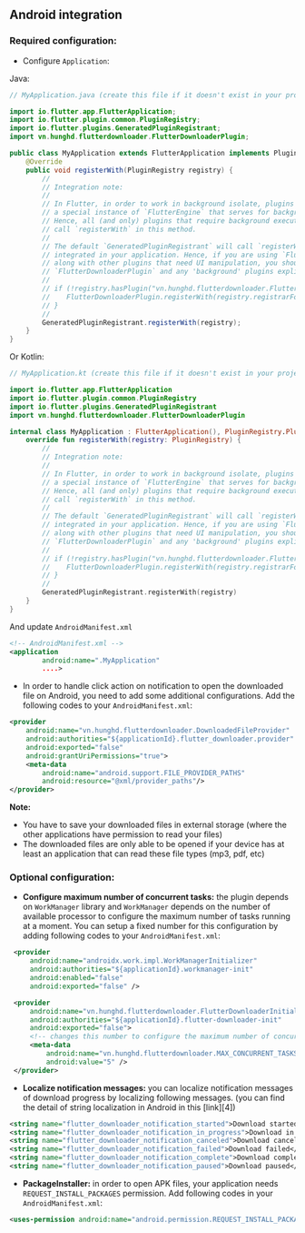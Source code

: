 ## Android integration

### Required configuration:

* Configure `Application`:

Java: 
```java
// MyApplication.java (create this file if it doesn't exist in your project)

import io.flutter.app.FlutterApplication;
import io.flutter.plugin.common.PluginRegistry;
import io.flutter.plugins.GeneratedPluginRegistrant;
import vn.hunghd.flutterdownloader.FlutterDownloaderPlugin;

public class MyApplication extends FlutterApplication implements PluginRegistry.PluginRegistrantCallback {
    @Override
    public void registerWith(PluginRegistry registry) {
        //
        // Integration note:
        //
        // In Flutter, in order to work in background isolate, plugins need to register with
        // a special instance of `FlutterEngine` that serves for background execution only.
        // Hence, all (and only) plugins that require background execution feature need to 
        // call `registerWith` in this method. 
        //
        // The default `GeneratedPluginRegistrant` will call `registerWith` of all plugins
        // integrated in your application. Hence, if you are using `FlutterDownloaderPlugin`
        // along with other plugins that need UI manipulation, you should register
        // `FlutterDownloaderPlugin` and any 'background' plugins explicitly like this:
        //   
        // if (!registry.hasPlugin("vn.hunghd.flutterdownloader.FlutterDownloaderPlugin")) {
        //    FlutterDownloaderPlugin.registerWith(registry.registrarFor("vn.hunghd.flutterdownloader.FlutterDownloaderPlugin"));
        // }
        //
        GeneratedPluginRegistrant.registerWith(registry);
    }
}
```

Or Kotlin:
```kotlin
// MyApplication.kt (create this file if it doesn't exist in your project)

import io.flutter.app.FlutterApplication
import io.flutter.plugin.common.PluginRegistry
import io.flutter.plugins.GeneratedPluginRegistrant
import vn.hunghd.flutterdownloader.FlutterDownloaderPlugin

internal class MyApplication : FlutterApplication(), PluginRegistry.PluginRegistrantCallback {
    override fun registerWith(registry: PluginRegistry) {
        //
        // Integration note:
        //
        // In Flutter, in order to work in background isolate, plugins need to register with
        // a special instance of `FlutterEngine` that serves for background execution only.
        // Hence, all (and only) plugins that require background execution feature need to 
        // call `registerWith` in this method. 
        //
        // The default `GeneratedPluginRegistrant` will call `registerWith` of all plugins
        // integrated in your application. Hence, if you are using `FlutterDownloaderPlugin`
        // along with other plugins that need UI manipulation, you should register
        // `FlutterDownloaderPlugin` and any 'background' plugins explicitly like this:
        // 
        // if (!registry.hasPlugin("vn.hunghd.flutterdownloader.FlutterDownloaderPlugin")) {
        //    FlutterDownloaderPlugin.registerWith(registry.registrarFor("vn.hunghd.flutterdownloader.FlutterDownloaderPlugin"))
        // }
        //
        GeneratedPluginRegistrant.registerWith(registry)
    }
}
```

And update `AndroidManifest.xml`
```xml
<!-- AndroidManifest.xml -->
<application
        android:name=".MyApplication"
        ....>
```

* In order to handle click action on notification to open the downloaded file on Android, you need to add some additional configurations. Add the following codes to your `AndroidManifest.xml`:

````xml
<provider
    android:name="vn.hunghd.flutterdownloader.DownloadedFileProvider"
    android:authorities="${applicationId}.flutter_downloader.provider"
    android:exported="false"
    android:grantUriPermissions="true">
    <meta-data
        android:name="android.support.FILE_PROVIDER_PATHS"
        android:resource="@xml/provider_paths"/>
</provider>
````

**Note:**
 - You have to save your downloaded files in external storage (where the other applications have permission to read your files)
 - The downloaded files are only able to be opened if your device has at least an application that can read these file types (mp3, pdf, etc)



### Optional configuration:

* **Configure maximum number of concurrent tasks:** the plugin depends on `WorkManager` library and `WorkManager` depends on the number of available processor to configure the maximum number of tasks running at a moment. You can setup a fixed number for this configuration by adding following codes to your `AndroidManifest.xml`:

````xml
 <provider
     android:name="androidx.work.impl.WorkManagerInitializer"
     android:authorities="${applicationId}.workmanager-init"
     android:enabled="false"
     android:exported="false" />

 <provider
     android:name="vn.hunghd.flutterdownloader.FlutterDownloaderInitializer"
     android:authorities="${applicationId}.flutter-downloader-init"
     android:exported="false">
     <!-- changes this number to configure the maximum number of concurrent tasks -->
     <meta-data
         android:name="vn.hunghd.flutterdownloader.MAX_CONCURRENT_TASKS"
         android:value="5" />
 </provider>
 ````

* **Localize notification messages:** you can localize notification messages of download progress by localizing following messages. (you can find the detail of string localization in Android in this [link][4])

````xml
<string name="flutter_downloader_notification_started">Download started</string>
<string name="flutter_downloader_notification_in_progress">Download in progress</string>
<string name="flutter_downloader_notification_canceled">Download canceled</string>
<string name="flutter_downloader_notification_failed">Download failed</string>
<string name="flutter_downloader_notification_complete">Download complete</string>
<string name="flutter_downloader_notification_paused">Download paused</string>
````

* **PackageInstaller:** in order to open APK files, your application needs `REQUEST_INSTALL_PACKAGES` permission. Add following codes in your `AndroidManifest.xml`:

````xml
<uses-permission android:name="android.permission.REQUEST_INSTALL_PACKAGES" />
````
